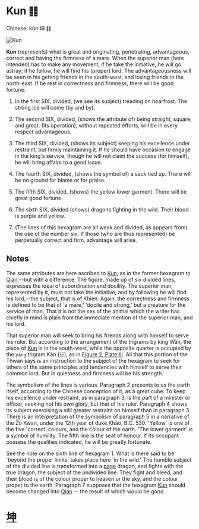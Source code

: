 # Kun ䷁

Chinese: kūn 坤 ䷁

![Kun](https://88o.io/wp-content/uploads/2018/09/02-e59da4kun.jpg)

**Kun** (represents) what is great and originating, penetrating, advantageous, correct and having the firmness of a mare. When the superior man (here intended) has to make any movement, if he take the initiative, he will go astray; if he follow, he will find his (proper) lord. The advantageousness will be seen in his getting friends in the south-west, and losing friends in the north-east. If he rest in correctness and firmness, there will be good fortune.

1. In the first SIX, divided, (we see its subject) treading on hoarfrost. The strong ice will come (by and by).

2. The second SIX, divided, (shows the attribute of) being straight, square, and great. (Its operation), without repeated efforts, will be in every respect advantageous.

3. The third SIX, divided, (shows its subject) keeping his excellence under restraint, but firmly maintaining it. If he should have occasion to engage in the king's service, though he will not claim the success (for himself), he will bring affairs to a good issue.

4. The fourth SIX, divided, (shows the symbol of) a sack tied up. There will be no ground for blame or for praise.

5. The fifth SIX, divided, (shows) the yellow lower garment. There will be great good fortune.

6. The sixth SIX, divided (shows) dragons fighting in the wild. Their blood is purple and yellow.

7. (The lines of this hexagram are all weak and divided, as appears from) the use of the number six. If those (who are thus represented) be perpetually correct and firm, advantage will arise.

## Notes

The same attributes are here ascribed to [Kun](./e59da4kun.md), as in the former hexagram to [Qian](./e4b9beqian.md);--but with a difference. The figure, made up of six divided lines, expresses the ideal of subordination and docility. The superior man, represented by it, must not take the initiative; and by following he will find his lord,--the subject, that is of Khien. Again, the correctness and firmness is defined to be that of 'a mare,' 'docile and strong,' but a creature for the service of man. That it is not the sex of the animal which the writer has chiefly in mind is plain from the immediate mention of the superior man, and his lord.

That superior man will seek to bring his friends along with himself to serve his ruler. But according to the arrangement of the trigrams by king Wăn, the place of [Kun](./e59da4kun.md) is in the south-west, while the opposite quarter is occupied by the `yang` trigram Kăn (☳), as in [Figure 2, Plate III](./https://sacred-texts.com/ich/img/pl3-2.jpg). All that this portion of the Thwan says is an instruction to the subject of the hexagram to seek for others of the same principles and tendencies with himself to serve their common lord. But in quietness and firmness will be his strength.

The symbolism of the lines is various. Paragraph 2 presents to us the earth itself, according to the Chinese conception of it, as a great cube. To keep his excellence under restraint, as in paragraph 3, is the part of a minister or officer, seeking not his own glory, but that of his ruler. Paragraph 4 shows its subject exercising a still greater restraint on himself than in paragraph 3. There is an interpretation of the symbolism of paragraph 5 in a narrative of the Žo Kwan, under the 12th year of duke Khâo, B.C. 530. 'Yellow' is one of the five 'correct' colours, and the colour of the earth. 'The lower garment' is a symbol of humility. The fifth line is the seat of honour. If its occupant possess the qualities indicated, he will be greatly fortunate.

See the note on the sixth line of hexagram 1. What is there said to be 'beyond the proper limits' takes place here 'in the wild.' The humble subject of the divided line is transformed into a [page](./e59bb0kun.md) dragon, and fights with the true dragon, the subject of the undivided line. They fight and bleed, and their blood is of the colour proper to heaven or the sky, and the colour proper to the earth. Paragraph 7 supposes that the hexagram [Kun](./e59da4kun.md) should become changed into [Qian](./e4b9beqian.md) -- the result of which would be good.

# [坤](./e59da4kun_cn.md)
